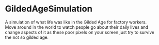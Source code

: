 # GildedAgeSimulation
A simulation of what life was like in the Gilded Age for factory workers. Move around in the world to watch people go about their daily lives and change aspects of it as these poor pixels on your screen just try to survive the not so gilded age. 
